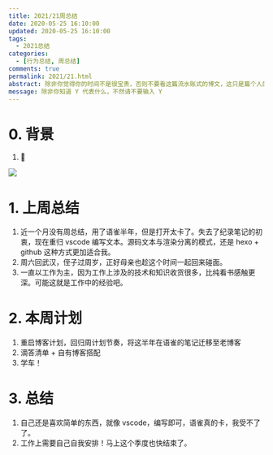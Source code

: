 ```yaml
---
title: 2021/21周总结
date: 2020-05-25 16:10:00
updated: 2020-05-25 16:10:00
tags:
  - 2021总结
categories: 
  - [行为总结, 周总结]
comments: true
permalink: 2021/21.html  
abstract: 除非你觉得你的时间不是很宝贵，否则不要看这篇流水账式的博文，这只是篇个人的工作的学习一个总结而已，没有包含任何的技术细节
message: 除非你知道 Y 代表什么，不然请不要输入 Y
---
```



# 0. 背景

1. 

<!--more-->

![][0]

# 1. 上周总结

1. 近一个月没有周总结，用了语雀半年，但是打开太卡了。失去了纪录笔记的初衷，现在重归 vscode 编写文本。源码文本与渲染分离的模式，还是 hexo + github 这种方式更加适合我。
2. 周六回武汉，侄子过周岁，正好母亲也趁这个时间一起回来碰面。
3. 一直以工作为主，因为工作上涉及的技术和知识收货很多，比纯看书感触更深。可能这就是工作中的经验吧。

# 2. 本周计划

1. 重启博客计划，回归周计划节奏，将这半年在语雀的笔记迁移至老博客
2. 滴答清单 + 自有博客搭配
3. 学车！

# 3. 总结

1. 自己还是喜欢简单的东西，就像 vscode，编写即可，语雀真的卡，我受不了了。
2. 工作上需要自己自我安排！马上这个季度也快结束了。

[0]: https://markdownnoteimages.oss-cn-hangzhou.aliyuncs.com/p2642871021.webp